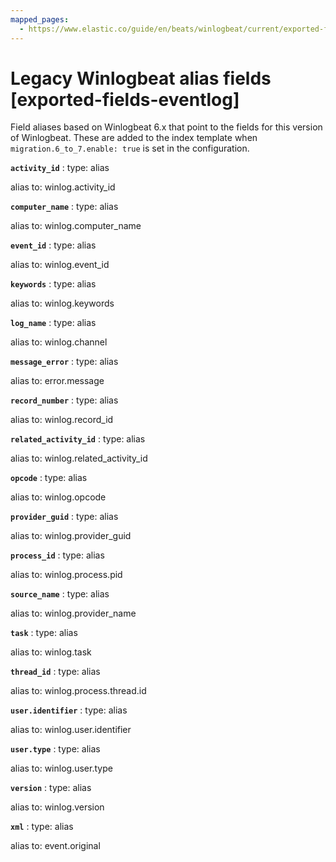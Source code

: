 ```yaml
---
mapped_pages:
  - https://www.elastic.co/guide/en/beats/winlogbeat/current/exported-fields-eventlog.html
---
```


<!-- This file is generated! See scripts/generate_fields_docs.py -->

# Legacy Winlogbeat alias fields [exported-fields-eventlog]

Field aliases based on Winlogbeat 6.x that point to the fields for this version of Winlogbeat. These are added to the index template when `migration.6_to_7.enable: true` is set in the configuration.

**`activity_id`**
:   type: alias

alias to: winlog.activity_id


**`computer_name`**
:   type: alias

alias to: winlog.computer_name


**`event_id`**
:   type: alias

alias to: winlog.event_id


**`keywords`**
:   type: alias

alias to: winlog.keywords


**`log_name`**
:   type: alias

alias to: winlog.channel


**`message_error`**
:   type: alias

alias to: error.message


**`record_number`**
:   type: alias

alias to: winlog.record_id


**`related_activity_id`**
:   type: alias

alias to: winlog.related_activity_id


**`opcode`**
:   type: alias

alias to: winlog.opcode


**`provider_guid`**
:   type: alias

alias to: winlog.provider_guid


**`process_id`**
:   type: alias

alias to: winlog.process.pid


**`source_name`**
:   type: alias

alias to: winlog.provider_name


**`task`**
:   type: alias

alias to: winlog.task


**`thread_id`**
:   type: alias

alias to: winlog.process.thread.id


**`user.identifier`**
:   type: alias

alias to: winlog.user.identifier


**`user.type`**
:   type: alias

alias to: winlog.user.type


**`version`**
:   type: alias

alias to: winlog.version


**`xml`**
:   type: alias

alias to: event.original


